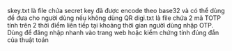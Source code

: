 skey.txt là file chứa secret key đã được encode theo base32 và có thể dùng để đưa cho người dùng nếu không dùng QR
digi.txt là file chứa 2 mã TOTP tính trên 2 thời điểm liên tiếp tại khoảng thời gian người dùng nhập OTP. Dùng để đăng nhập nhanh vào trang web hoặc kiểm chứng tính đúng đắn của thuật toán
